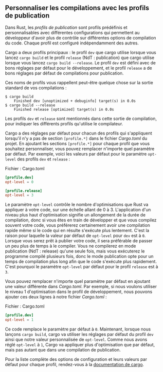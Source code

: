 <!--
## Customizing Builds with Release Profiles
-->

## Personnaliser les compilations avec les profils de publication

<!--
In Rust, *release profiles* are predefined and customizable profiles with
different configurations that allow a programmer to have more control over
various options for compiling code. Each profile is configured independently of
the others.
-->

Dans Rust, les *profils de publication* sont profils prédéfinis et
personnalisables avec différentes configurations qui permettent au développeur
d'avoir plus de contrôle sur différentes options de compilation du code. Chaque
profil est configuré indépendamment des autres.

<!--
Cargo has two main profiles: the `dev` profile Cargo uses when you run `cargo
build` and the `release` profile Cargo uses when you run `cargo build
--release`. The `dev` profile is defined with good defaults for development,
and the `release` profile has good defaults for release builds.
-->

Cargo a deux profils principaux : le profil `dev` que cargo utilise lorsque vous
lancez `cargo build` et le profil `release` (NdT : publication) que cargo
utilise lorsque vous lancez `cargo build --release`. Le profil `dev` est défini
avec de bons réglages par défaut pour le développement, et le profil `release` a
de bons réglages par défaut de compilations pour publication.

<!--
These profile names might be familiar from the output of your builds:
-->

Ces noms de profils vous rappellent peut-être quelque chose sur la sortie
standard de vos compilations :

<!--
<!-- manual-regeneration
anywhere, run:
cargo build
cargo build --release
and ensure output below is accurate
-- >
-->

<!--
```console
$ cargo build
    Finished dev [unoptimized + debuginfo] target(s) in 0.0s
$ cargo build --release
    Finished release [optimized] target(s) in 0.0s
```
-->

```console
$ cargo build
    Finished dev [unoptimized + debuginfo] target(s) in 0.0s
$ cargo build --release
    Finished release [optimized] target(s) in 0.0s
```

<!--
The `dev` and `release` shown in this build output indicate that the compiler
is using different profiles.
-->

Les profils `dev` et `release` sont mentionnés dans cette sortie de compilation,
pour indiquer les différents profils qu'utilise le compilateur.

<!--
Cargo has default settings for each of the profiles that apply when there
aren’t any `[profile.*]` sections in the project’s *Cargo.toml* file. By adding
`[profile.*]` sections for any profile you want to customize, you can override
any subset of the default settings. For example, here are the default values
for the `opt-level` setting for the `dev` and `release` profiles:
-->

Cargo a des réglages par défaut pour chacun des profils qui s'appliquent
lorsqu'il n'y a pas de section `[profile.*]` dans le fichier *Cargo.toml* du
projet. En ajoutant les sections `[profile.*]` pour chaque profil que vous
souhaitez personnaliser, vous pouvez remplacer n'importe quel paramètre par
défaut. Par exemple, voici les valeurs par défaut pour le paramètre `opt-level`
des profils `dev` et `release` :

<!--
<span class="filename">Filename: Cargo.toml</span>
-->

<span class="filename">Fichier : Cargo.toml</span>

<!--
```toml
[profile.dev]
opt-level = 0

[profile.release]
opt-level = 3
```
-->

```toml
[profile.dev]
opt-level = 0

[profile.release]
opt-level = 3
```

<!--
The `opt-level` setting controls the number of optimizations Rust will apply to
your code, with a range of 0 to 3. Applying more optimizations extends
compiling time, so if you’re in development and compiling your code often,
you’ll want faster compiling even if the resulting code runs slower. That is
the reason the default `opt-level` for `dev` is `0`. When you’re ready to
release your code, it’s best to spend more time compiling. You’ll only compile
in release mode once, but you’ll run the compiled program many times, so
release mode trades longer compile time for code that runs faster. That is why
the default `opt-level` for the `release` profile is `3`.
-->

Le paramètre `opt-level` contrôle le nombre d'optimisations que Rust va
appliquer à votre code, sur une échelle allant de 0 à 3. L'application d'un
niveau plus haut d'optimisation signifie un allongement de la durée de
compilation, donc si vous êtes en train de développer et que vous compilez
souvent votre code, vous préférerez certainement avoir une compilation rapide
même si le code qui en résulte s'exécute plus lentement. C'est la raison pour
laquelle la valeur par défaut de `opt-level` pour `dev` est à `0`. Lorsque vous
serez prêt à publier votre code, il sera préférable de passer un peu plus de
temps à le compiler. Vous ne compilerez en mode publication (NdT : release)
qu'une seule fois, mais vous exécuterez le programme compilé plusieurs fois,
donc le mode publication opte pour un temps de compilation plus long afin que le
code s'exécute plus rapidement. C'est pourquoi le paramètre `opt-level` par
défaut pour le profil `release` est à `3`.

<!--
You can override any default setting by adding a different value for it in
*Cargo.toml*. For example, if we want to use optimization level 1 in the
development profile, we can add these two lines to our project’s *Cargo.toml*
file:
-->

Vous pouvez remplacer n'importe quel paramètre par défaut en ajoutant une valeur
différente dans *Cargo.toml*. Par exemple, si nous voulons utiliser le niveau 1
d'optimisation dans le profil de développement, nous pouvons ajouter ces deux
lignes à notre fichier *Cargo.toml* :

<!--
<span class="filename">Filename: Cargo.toml</span>
-->

<span class="filename">Fichier : Cargo.toml</span>

<!--
```toml
[profile.dev]
opt-level = 1
```
-->

```toml
[profile.dev]
opt-level = 1
```

<!--
This code overrides the default setting of `0`. Now when we run `cargo build`,
Cargo will use the defaults for the `dev` profile plus our customization to
`opt-level`. Because we set `opt-level` to `1`, Cargo will apply more
optimizations than the default, but not as many as in a release build.
-->

Ce code remplace le paramètre par défaut à `0`. Maintenant, lorsque nous lançons
`cargo build`, cargo va utiliser les réglages par défaut du profil `dev` ainsi
que notre valeur personnalisée de `opt-level`. Comme nous avons réglé
`opt-level` à `1`, Cargo va appliquer plus d'optimisation que par défaut, mais
pas autant que dans une compilation de publication.

<!--
For the full list of configuration options and defaults for each profile, see
[Cargo’s documentation](https://doc.rust-lang.org/cargo/reference/profiles.html).
-->

Pour la liste complète des options de configuration et leurs valeurs par défaut
pour chaque profil, rendez-vous à la
[documentation de cargo](https://doc.rust-lang.org/cargo/reference/profiles.html).
